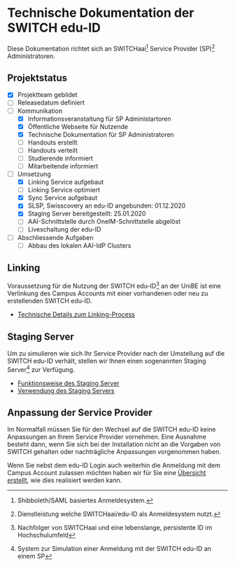# Technische Dokumentation der SWITCH edu-ID

Diese Dokumentation richtet sich an SWITCHaai[^1] Service Provider (SP)[^2] Administratoren.

## Projektstatus

- [x] Projektteam gebildet
- [ ] Releasedatum definiert
- [ ] Kommunikation
    * [x] Informationsveranstaltung für SP Administartoren
    * [x] Öffentliche Webseite für Nutzende
    * [x] Technische Dokumentation für SP Administratoren
    * [ ] Handouts erstellt
    * [ ] Handouts verteilt
    * [ ] Studierende informiert
    * [ ] Mitarbeitende informiert
- [ ] Umsetzung
    * [x] Linking Service aufgebaut
    * [ ] Linking Service optimiert
    * [x] Sync Service aufgebaut
    * [x] SLSP, Swisscovery an edu-ID angebunden: 01.12.2020
    * [x] Staging Server bereitgestellt: 25.01.2020
    * [ ] AAI-Schnittstelle durch OneIM-Schnittstelle abgelöst
    * [ ] Liveschaltung der edu-ID
- [ ] Abschliessende Aufgaben
    * [ ] Abbau des lokalen AAI-IdP Clusters

## Linking
Voraussetzung für die Nutzung der SWITCH edu-ID[^3] an der UniBE ist eine Verlinkung des Campus Accounts mit einer vorhandenen oder neu zu erstellenden SWITCH edu-ID.

- [Technische Details zum Linking-Process](./linking/aai-api.md)

## Staging Server
Um zu simulieren wie sich Ihr Service Provider nach der Umstellung auf die SWITCH edu-ID verhält, stellen wir Ihnen einen sogenannten Staging Server[^4] zur Verfügung.

- [Funktionsweise des Staging Server](./staging-server/how-it-works.md)
- [Verwendung des Staging Servers](./staging-server/how-to-use.md)

## Anpassung der Service Provider
Im Normalfall müssen Sie für den Wechsel auf die SWITCH edu-ID keine Anpassungen an Ihrem Service Provider vornehmen.
Eine Ausnahme besteht dann, wenn Sie sich bei der Installation nicht an die Vorgaben von SWITCH gehalten oder nachträgliche Anpassungen vorgenommen haben.

Wenn Sie nebst dem edu-ID Login auch weiterhin die Anmeldung mit dem Campus Account zulassen möchten haben wir für Sie eine [Übersicht erstellt](./service-provider/hybrid-login.md), wie dies realisiert werden kann.

[^1]: Shibboleth/SAML basiertes Anmeldesystem.
[^2]: Dienstleistung welche SWITCHaai/edu-ID als Anmeldesystem nutzt.
[^3]: Nachfolger von SWITCHaai und eine lebenslange, persistente ID im Hochschulumfeld
[^4]: System zur Simulation einer Anmeldung mit der SWITCH edu-ID an einem SP